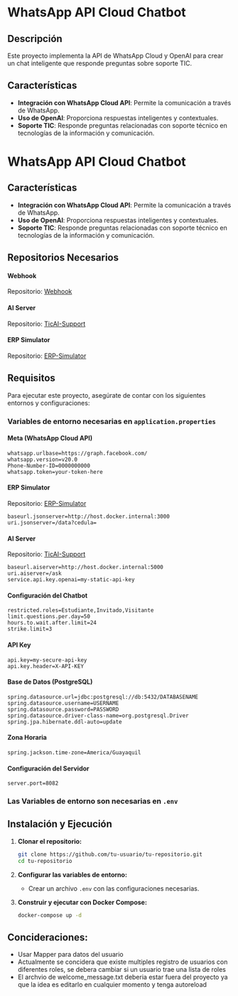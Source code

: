 # WhatsApp API Cloud Chatbot

## Descripción

Este proyecto implementa la API de WhatsApp Cloud y OpenAI para crear un chat inteligente que responde preguntas sobre soporte TIC.

## Características

- **Integración con WhatsApp Cloud API**: Permite la comunicación a través de WhatsApp.
- **Uso de OpenAI**: Proporciona respuestas inteligentes y contextuales.
- **Soporte TIC**: Responde preguntas relacionadas con soporte técnico en tecnologías de la información y comunicación.
# WhatsApp API Cloud Chatbot

## Características

- **Integración con WhatsApp Cloud API**: Permite la comunicación a través de WhatsApp.
- **Uso de OpenAI**: Proporciona respuestas inteligentes y contextuales.
- **Soporte TIC**: Responde preguntas relacionadas con soporte técnico en tecnologías de la información y comunicación.

## Repositorios Necesarios
#### **Webhook**
Repositorio: [Webhook](https://github.com/PePeWee07/TicAI-Support.git)
#### **AI Server**
Repositorio: [TicAI-Support](https://github.com/PePeWee07/TicAI-Support.git)
#### **ERP Simulator**
Repositorio: [ERP-Simulator](https://github.com/PePeWee07/ERP_simulator.git)

## Requisitos

Para ejecutar este proyecto, asegúrate de contar con los siguientes entornos y configuraciones:

### Variables de entorno necesarias en `application.properties`

#### **Meta (WhatsApp Cloud API)**
```properties
whatsapp.urlbase=https://graph.facebook.com/
whatsapp.version=v20.0
Phone-Number-ID=0000000000
whatsapp.token=your-token-here
```

#### **ERP Simulator**
Repositorio: [ERP-Simulator](https://github.com/PePeWee07/ERP_simulator.git)
```properties
baseurl.jsonserver=http://host.docker.internal:3000
uri.jsonserver=/data?cedula=
```

#### **AI Server**
Repositorio: [TicAI-Support](https://github.com/PePeWee07/TicAI-Support.git)
```properties
baseurl.aiserver=http://host.docker.internal:5000
uri.aiserver=/ask
service.api.key.openai=my-static-api-key
```

#### **Configuración del Chatbot**
```properties
restricted.roles=Estudiante,Invitado,Visitante
limit.questions.per.day=50
hours.to.wait.after.limit=24
strike.limit=3
```

#### **API Key**
```properties
api.key=my-secure-api-key
api.key.header=X-API-KEY
```

#### **Base de Datos (PostgreSQL)**
```properties
spring.datasource.url=jdbc:postgresql://db:5432/DATABASENAME
spring.datasource.username=USERNAME
spring.datasource.password=PASSWORD
spring.datasource.driver-class-name=org.postgresql.Driver
spring.jpa.hibernate.ddl-auto=update
```

#### **Zona Horaria**
```properties
spring.jackson.time-zone=America/Guayaquil
```

#### **Configuración del Servidor**
```properties
server.port=8082
```
### Las Variables de entorno son necesarias en `.env`

## Instalación y Ejecución

1. **Clonar el repositorio:**
   ```sh
   git clone https://github.com/tu-usuario/tu-repositorio.git
   cd tu-repositorio
   ```

2. **Configurar las variables de entorno:**
   - Crear un archivo `.env` con las configuraciones necesarias.

3. **Construir y ejecutar con Docker Compose:**
   ```sh
   docker-compose up -d
   ```

## Concideraciones:
   - Usar Mapper para datos del usuario
   - Actualmente se concidera que existe multiples registro de usuarios con diferentes roles, se debera cambiar si un usuario trae una lista de roles
   - El archvio de welcome_message.txt deberia estar fuera del proyecto ya que la idea es editarlo en cualquier momento y tenga autoreload